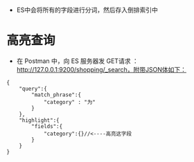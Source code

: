 # 
- ES中会将所有的字段进行分词，然后存入倒排索引中

# 高亮查询
- 在 Postman 中，向 ES 服务器发 GET请求 ： http://127.0.0.1:9200/shopping/_search，附带JSON体如下：

```
{
	"query":{
		"match_phrase":{
			"category" : "为"
		}
	},
    "highlight":{
        "fields":{
            "category":{}//<----高亮这字段
        }
    }
}
```